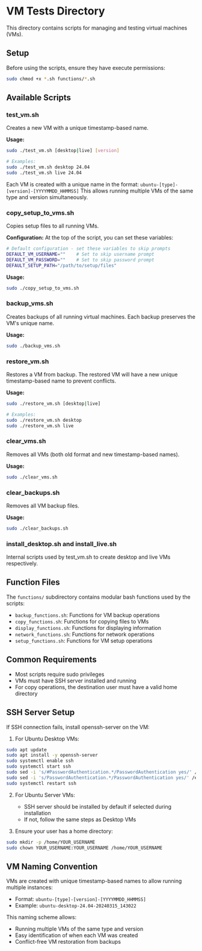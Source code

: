 # VM Tests Directory

This directory contains scripts for managing and testing virtual machines (VMs).

## Setup

Before using the scripts, ensure they have execute permissions:
```bash
sudo chmod +x *.sh functions/*.sh
```

## Available Scripts

### test_vm.sh
Creates a new VM with a unique timestamp-based name.

**Usage:**
```bash
sudo ./test_vm.sh [desktop|live] [version]

# Examples:
sudo ./test_vm.sh desktop 24.04
sudo ./test_vm.sh live 24.04
```

Each VM is created with a unique name in the format: `ubuntu-[type]-[version]-[YYYYMMDD_HHMMSS]`
This allows running multiple VMs of the same type and version simultaneously.

### copy_setup_to_vms.sh
Copies setup files to all running VMs.

**Configuration:**
At the top of the script, you can set these variables:
```bash
# Default configuration - set these variables to skip prompts
DEFAULT_VM_USERNAME=""    # Set to skip username prompt
DEFAULT_VM_PASSWORD=""    # Set to skip password prompt
DEFAULT_SETUP_PATH="/path/to/setup/files"
```

**Usage:**
```bash
sudo ./copy_setup_to_vms.sh
```

### backup_vms.sh
Creates backups of all running virtual machines. Each backup preserves the VM's unique name.

**Usage:**
```bash
sudo ./backup_vms.sh
```

### restore_vm.sh
Restores a VM from backup. The restored VM will have a new unique timestamp-based name to prevent conflicts.

**Usage:**
```bash
sudo ./restore_vm.sh [desktop|live]

# Examples:
sudo ./restore_vm.sh desktop
sudo ./restore_vm.sh live
```

### clear_vms.sh
Removes all VMs (both old format and new timestamp-based names).

**Usage:**
```bash
sudo ./clear_vms.sh
```

### clear_backups.sh
Removes all VM backup files.

**Usage:**
```bash
sudo ./clear_backups.sh
```

### install_desktop.sh and install_live.sh
Internal scripts used by test_vm.sh to create desktop and live VMs respectively.

## Function Files

The `functions/` subdirectory contains modular bash functions used by the scripts:

- `backup_functions.sh`: Functions for VM backup operations
- `copy_functions.sh`: Functions for copying files to VMs
- `display_functions.sh`: Functions for displaying information
- `network_functions.sh`: Functions for network operations
- `setup_functions.sh`: Functions for VM setup operations

## Common Requirements

- Most scripts require sudo privileges
- VMs must have SSH server installed and running
- For copy operations, the destination user must have a valid home directory

## SSH Server Setup

If SSH connection fails, install openssh-server on the VM:

1. For Ubuntu Desktop VMs:
```bash
sudo apt update
sudo apt install -y openssh-server
sudo systemctl enable ssh
sudo systemctl start ssh
sudo sed -i 's/#PasswordAuthentication.*/PasswordAuthentication yes/' /etc/ssh/sshd_config
sudo sed -i 's/PasswordAuthentication.*/PasswordAuthentication yes/' /etc/ssh/sshd_config
sudo systemctl restart ssh
```

2. For Ubuntu Server VMs:
   - SSH server should be installed by default if selected during installation
   - If not, follow the same steps as Desktop VMs

3. Ensure your user has a home directory:
```bash
sudo mkdir -p /home/YOUR_USERNAME
sudo chown YOUR_USERNAME:YOUR_USERNAME /home/YOUR_USERNAME
```

## VM Naming Convention

VMs are created with unique timestamp-based names to allow running multiple instances:

- Format: `ubuntu-[type]-[version]-[YYYYMMDD_HHMMSS]`
- Example: `ubuntu-desktop-24.04-20240315_143022`

This naming scheme allows:
- Running multiple VMs of the same type and version
- Easy identification of when each VM was created
- Conflict-free VM restoration from backups
